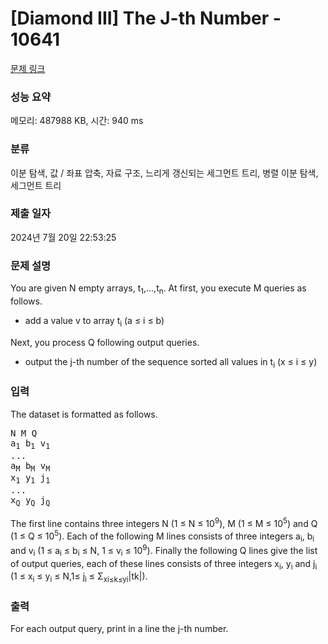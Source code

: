 # [Diamond III] The J-th Number - 10641 

[문제 링크](https://www.acmicpc.net/problem/10641) 

### 성능 요약

메모리: 487988 KB, 시간: 940 ms

### 분류

이분 탐색, 값 / 좌표 압축, 자료 구조, 느리게 갱신되는 세그먼트 트리, 병렬 이분 탐색, 세그먼트 트리

### 제출 일자

2024년 7월 20일 22:53:25

### 문제 설명

<p>You are given N empty arrays, t<sub>1</sub>,…,t<sub>n</sub>. At first, you execute M queries as follows.</p>

<ul>
	<li>add a value v to array t<sub>i</sub> (a ≤ i ≤ b)</li>
</ul>

<p>Next, you process Q following output queries.</p>

<ul>
	<li>output the j-th number of the sequence sorted all values in t<sub>i</sub> (x ≤ i ≤ y)</li>
</ul>

### 입력 

 <p>The dataset is formatted as follows.</p>

<pre>N M Q
a<sub>1</sub> b<sub>1</sub> v<sub>1</sub>
...
a<sub>M</sub> b<sub>M</sub> v<sub>M</sub>
x<sub>1</sub> y<sub>1</sub> j<sub>1</sub>
...
x<sub>Q</sub> y<sub>Q</sub> j<sub>Q</sub>
</pre>

<p>The first line contains three integers N (1 ≤ N ≤ 10<sup>9</sup>), M (1 ≤ M ≤ 10<sup>5</sup>) and Q (1 ≤ Q ≤ 10<sup>5</sup>). Each of the following M lines consists of three integers a<sub>i</sub>, b<sub>i</sub> and v<sub>i</sub> (1 ≤ a<sub>i</sub> ≤ b<sub>i</sub> ≤ N, 1 ≤ v<sub>i</sub> ≤ 10<sup>9</sup>). Finally the following Q lines give the list of output queries, each of these lines consists of three integers x<sub>i</sub>, y<sub>i</sub> and j<sub>i</sub> (1 ≤ x<sub>i</sub> ≤ y<sub>i</sub> ≤ N,1≤ j<sub>i</sub> ≤ Σ<sub>xi≤k≤yi</sub>|tk|).</p>

### 출력 

 <p>For each output query, print in a line the j-th number.</p>

<p> </p>

